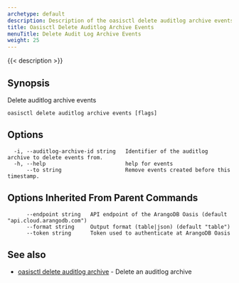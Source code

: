 ```yaml
---
archetype: default
description: Description of the oasisctl delete auditlog archive events command
title: Oasisctl Delete Auditlog Archive Events
menuTitle: Delete Audit Log Archive Events
weight: 25
---
```

{{< description >}}
## Synopsis
Delete auditlog archive events

```
oasisctl delete auditlog archive events [flags]
```

## Options
```
  -i, --auditlog-archive-id string   Identifier of the auditlog archive to delete events from.
  -h, --help                         help for events
      --to string                    Remove events created before this timestamp.
```

## Options Inherited From Parent Commands
```
      --endpoint string   API endpoint of the ArangoDB Oasis (default "api.cloud.arangodb.com")
      --format string     Output format (table|json) (default "table")
      --token string      Token used to authenticate at ArangoDB Oasis
```

## See also
* [oasisctl delete auditlog archive](delete-auditlog-archive.md)	 - Delete an auditlog archive


